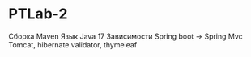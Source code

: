 # PTLab-2
Сборка Maven 
Язык Java 17
Зависимости Spring boot -> Spring Mvc 
Tomcat, hibernate.validator, thymeleaf
